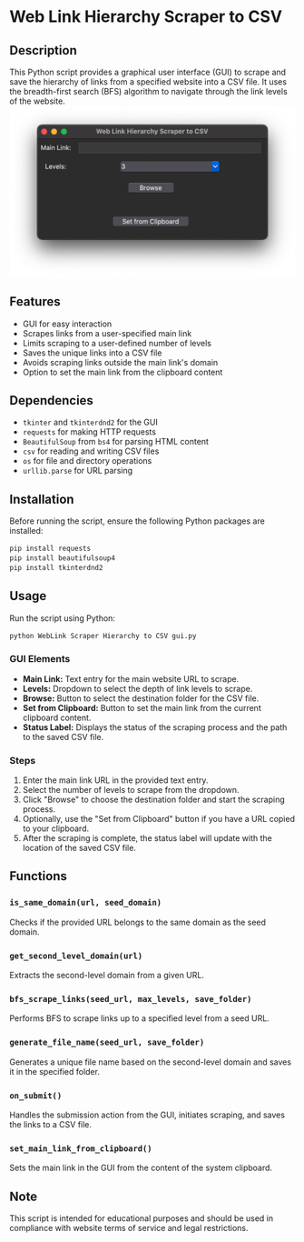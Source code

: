 # Web Link Hierarchy Scraper to CSV

## Description


This Python script provides a graphical user interface (GUI) to scrape and save the hierarchy of links from a specified website into a CSV file. It uses the breadth-first search (BFS) algorithm to navigate through the link levels of the website.
![alt text](image.png)
## Features

- GUI for easy interaction
- Scrapes links from a user-specified main link
- Limits scraping to a user-defined number of levels
- Saves the unique links into a CSV file
- Avoids scraping links outside the main link's domain
- Option to set the main link from the clipboard content

## Dependencies

- `tkinter` and `tkinterdnd2` for the GUI
- `requests` for making HTTP requests
- `BeautifulSoup` from `bs4` for parsing HTML content
- `csv` for reading and writing CSV files
- `os` for file and directory operations
- `urllib.parse` for URL parsing

## Installation

Before running the script, ensure the following Python packages are installed:

```bash
pip install requests
pip install beautifulsoup4
pip install tkinterdnd2
```

## Usage

Run the script using Python:

```bash
python WebLink Scraper Hierarchy to CSV gui.py
```



### GUI Elements

- **Main Link:** Text entry for the main website URL to scrape.
- **Levels:** Dropdown to select the depth of link levels to scrape.
- **Browse:** Button to select the destination folder for the CSV file.
- **Set from Clipboard:** Button to set the main link from the current clipboard content.
- **Status Label:** Displays the status of the scraping process and the path to the saved CSV file.

### Steps

1. Enter the main link URL in the provided text entry.
2. Select the number of levels to scrape from the dropdown.
3. Click "Browse" to choose the destination folder and start the scraping process.
4. Optionally, use the "Set from Clipboard" button if you have a URL copied to your clipboard.
5. After the scraping is complete, the status label will update with the location of the saved CSV file.

## Functions

### `is_same_domain(url, seed_domain)`

Checks if the provided URL belongs to the same domain as the seed domain.

### `get_second_level_domain(url)`

Extracts the second-level domain from a given URL.

### `bfs_scrape_links(seed_url, max_levels, save_folder)`

Performs BFS to scrape links up to a specified level from a seed URL.

### `generate_file_name(seed_url, save_folder)`

Generates a unique file name based on the second-level domain and saves it in the specified folder.

### `on_submit()`

Handles the submission action from the GUI, initiates scraping, and saves the links to a CSV file.

### `set_main_link_from_clipboard()`

Sets the main link in the GUI from the content of the system clipboard.

## Note

This script is intended for educational purposes and should be used in compliance with website terms of service and legal restrictions.
